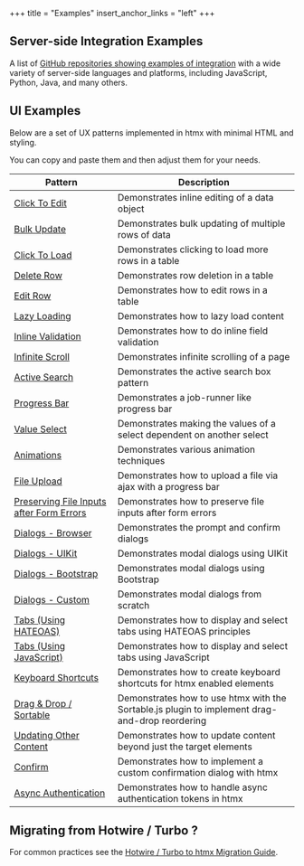 +++
title = "Examples"
insert_anchor_links = "left"
+++

## Server-side Integration Examples

A list of [GitHub repositories showing examples of integration](@/server-examples.md) with a wide variety of
server-side languages and platforms, including JavaScript, Python, Java, and many others.

## UI Examples

Below are a set of UX patterns implemented in htmx with minimal HTML and styling.

You can copy and paste them and then adjust them for your needs.

| Pattern                                                                     | Description                                                                                    |
|-----------------------------------------------------------------------------|------------------------------------------------------------------------------------------------|
| [Click To Edit](@/examples/click-to-edit.md)                                | Demonstrates inline editing of a data object                                                   |
| [Bulk Update](@/examples/bulk-update.md)                                    | Demonstrates bulk updating of multiple rows of data                                            |
| [Click To Load](@/examples/click-to-load.md)                                | Demonstrates clicking to load more rows in a table                                             |
| [Delete Row](@/examples/delete-row.md)                                      | Demonstrates row deletion in a table                                                           |
| [Edit Row](@/examples/edit-row.md)                                          | Demonstrates how to edit rows in a table                                                       |
| [Lazy Loading](@/examples/lazy-load.md)                                     | Demonstrates how to lazy load content                                                          |
| [Inline Validation](@/examples/inline-validation.md)                        | Demonstrates how to do inline field validation                                                 |
| [Infinite Scroll](@/examples/infinite-scroll.md)                            | Demonstrates infinite scrolling of a page                                                      |
| [Active Search](@/examples/active-search.md)                                | Demonstrates the active search box pattern                                                     |
| [Progress Bar](@/examples/progress-bar.md)                                  | Demonstrates a job-runner like progress bar                                                    |
| [Value Select](@/examples/value-select.md)                                  | Demonstrates making the values of a select dependent on another select                         |
| [Animations](@/examples/animations.md)                                      | Demonstrates various animation techniques                                                      |
| [File Upload](@/examples/file-upload.md)                                    | Demonstrates how to upload a file via ajax with a progress bar                                 |
| [Preserving File Inputs after Form Errors](@/examples/file-upload-input.md) | Demonstrates how to preserve file inputs after form errors                                     |
| [Dialogs - Browser](@/examples/dialogs.md)                                  | Demonstrates the prompt and confirm dialogs                                                    |
| [Dialogs - UIKit](@/examples/modal-uikit.md)                                | Demonstrates modal dialogs using UIKit                                                         |
| [Dialogs - Bootstrap](@/examples/modal-bootstrap.md)                        | Demonstrates modal dialogs using Bootstrap                                                     |
| [Dialogs - Custom](@/examples/modal-custom.md)                              | Demonstrates modal dialogs from scratch                                                        |
| [Tabs (Using HATEOAS)](@/examples/tabs-hateoas.md)                          | Demonstrates how to display and select tabs using HATEOAS principles                           |
| [Tabs (Using JavaScript)](@/examples/tabs-javascript.md)                    | Demonstrates how to display and select tabs using JavaScript                                   |
| [Keyboard Shortcuts](@/examples/keyboard-shortcuts.md)                      | Demonstrates how to create keyboard shortcuts for htmx enabled elements                        |
| [Drag & Drop / Sortable](@/examples/sortable.md)                            | Demonstrates how to use htmx with the Sortable.js plugin to implement drag-and-drop reordering |
| [Updating Other Content](@/examples/update-other-content.md)                | Demonstrates how to update content beyond just the target elements                             |
| [Confirm](@/examples/confirm.md)                                            | Demonstrates how to implement a custom confirmation dialog with htmx                           |
| [Async Authentication](@/examples/async-auth.md)                            | Demonstrates how to handle async authentication tokens in htmx                                 |

## Migrating from Hotwire / Turbo ?

For common practices see the [Hotwire / Turbo to htmx Migration Guide](@/migration-guide-hotwire-turbo.md).
